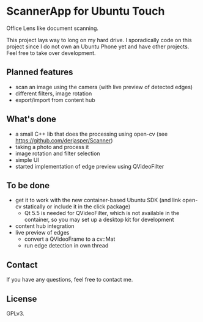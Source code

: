 # ScannerApp for Ubuntu Touch

Office Lens like document scanning.

This project lays way to long on my hard drive. I sporadically code on this project since I do not own an Ubuntu Phone yet and have other projects. Feel free to take over development.

## Planned features

* scan an image using the camera (with live preview of detected edges)
* different filters, image rotation
* export/import from content hub

## What's done

* a small C++ lib that does the processing using open-cv (see https://github.com/derjasper/Scanner)
* taking a photo and process it
* image rotation and filter selection
* simple UI
* started implementation of edge preview using QVideoFilter

## To be done

* get it to work with the new container-based Ubuntu SDK (and link open-cv statically or include it in the click package)
  * Qt 5.5 is needed for QVideoFilter, which is not available in the container, so you may set up a desktop kit for development
* content hub integration
* live preview of edges
  * convert a QVideoFrame to a cv::Mat
  * run edge detection in own thread

## Contact

If you have any questions, feel free to contact me.

## License

GPLv3.
